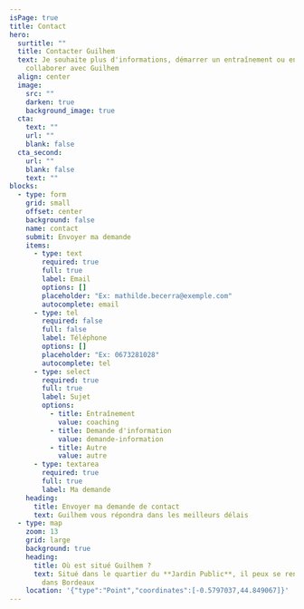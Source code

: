 ```yaml
---
isPage: true
title: Contact
hero:
  surtitle: ""
  title: Contacter Guilhem
  text: J﻿e souhaite plus d'informations, démarrer un entraînement ou encore
    collaborer avec Guilhem
  align: center
  image:
    src: ""
    darken: true
    background_image: true
  cta:
    text: ""
    url: ""
    blank: false
  cta_second:
    url: ""
    blank: false
    text: ""
blocks:
  - type: form
    grid: small
    offset: center
    background: false
    name: contact
    submit: Envoyer ma demande
    items:
      - type: text
        required: true
        full: true
        label: Email
        options: []
        placeholder: "Ex: mathilde.becerra@exemple.com"
        autocomplete: email
      - type: tel
        required: false
        full: false
        label: Téléphone
        options: []
        placeholder: "Ex: 0673281028"
        autocomplete: tel
      - type: select
        required: true
        full: true
        label: Sujet
        options:
          - title: Entraînement
            value: coaching
          - title: Demande d'information
            value: demande-information
          - title: Autre
            value: autre
      - type: textarea
        required: true
        full: true
        label: Ma demande
    heading:
      title: Envoyer ma demande de contact
      text: G﻿uilhem vous répondra dans les meilleurs délais
  - type: map
    zoom: 13
    grid: large
    background: true
    heading:
      title: Où est situé Guilhem ?
      text: Situé dans le quartier du **Jardin Public**, il peux se rendre rapidement
        dans Bordeaux
    location: '{"type":"Point","coordinates":[-0.5797037,44.849067]}'
---
```

